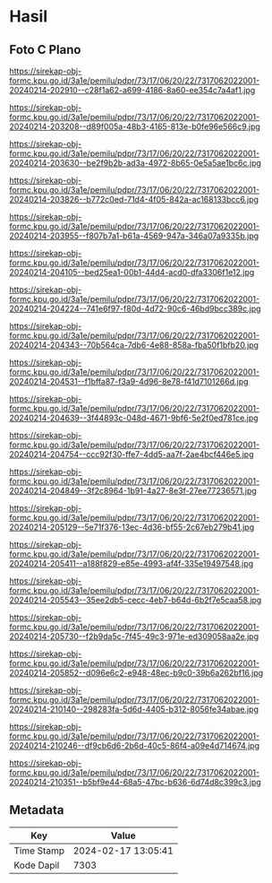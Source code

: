 # Hasil

## Foto C Plano

https://sirekap-obj-formc.kpu.go.id/3a1e/pemilu/pdpr/73/17/06/20/22/7317062022001-20240214-202910--c28f1a62-a699-4186-8a60-ee354c7a4af1.jpg

https://sirekap-obj-formc.kpu.go.id/3a1e/pemilu/pdpr/73/17/06/20/22/7317062022001-20240214-203208--d89f005a-48b3-4165-813e-b0fe96e566c9.jpg

https://sirekap-obj-formc.kpu.go.id/3a1e/pemilu/pdpr/73/17/06/20/22/7317062022001-20240214-203630--be2f9b2b-ad3a-4972-8b65-0e5a5ae1bc6c.jpg

https://sirekap-obj-formc.kpu.go.id/3a1e/pemilu/pdpr/73/17/06/20/22/7317062022001-20240214-203826--b772c0ed-71d4-4f05-842a-ac168133bcc6.jpg

https://sirekap-obj-formc.kpu.go.id/3a1e/pemilu/pdpr/73/17/06/20/22/7317062022001-20240214-203955--f807b7a1-b61a-4569-947a-346a07a9335b.jpg

https://sirekap-obj-formc.kpu.go.id/3a1e/pemilu/pdpr/73/17/06/20/22/7317062022001-20240214-204105--bed25ea1-00b1-44d4-acd0-dfa3306f1e12.jpg

https://sirekap-obj-formc.kpu.go.id/3a1e/pemilu/pdpr/73/17/06/20/22/7317062022001-20240214-204224--741e6f97-f80d-4d72-90c6-46bd9bcc389c.jpg

https://sirekap-obj-formc.kpu.go.id/3a1e/pemilu/pdpr/73/17/06/20/22/7317062022001-20240214-204343--70b564ca-7db6-4e88-858a-fba50f1bfb20.jpg

https://sirekap-obj-formc.kpu.go.id/3a1e/pemilu/pdpr/73/17/06/20/22/7317062022001-20240214-204531--f1bffa87-f3a9-4d96-8e78-f41d7101266d.jpg

https://sirekap-obj-formc.kpu.go.id/3a1e/pemilu/pdpr/73/17/06/20/22/7317062022001-20240214-204639--3f44893c-048d-4671-9bf6-5e2f0ed781ce.jpg

https://sirekap-obj-formc.kpu.go.id/3a1e/pemilu/pdpr/73/17/06/20/22/7317062022001-20240214-204754--ccc92f30-ffe7-4dd5-aa7f-2ae4bcf446e5.jpg

https://sirekap-obj-formc.kpu.go.id/3a1e/pemilu/pdpr/73/17/06/20/22/7317062022001-20240214-204849--3f2c8964-1b91-4a27-8e3f-27ee77236571.jpg

https://sirekap-obj-formc.kpu.go.id/3a1e/pemilu/pdpr/73/17/06/20/22/7317062022001-20240214-205129--5e71f376-13ec-4d36-bf55-2c67eb279b41.jpg

https://sirekap-obj-formc.kpu.go.id/3a1e/pemilu/pdpr/73/17/06/20/22/7317062022001-20240214-205411--a188f829-e85e-4993-af4f-335e19497548.jpg

https://sirekap-obj-formc.kpu.go.id/3a1e/pemilu/pdpr/73/17/06/20/22/7317062022001-20240214-205543--35ee2db5-cecc-4eb7-b64d-6b2f7e5caa58.jpg

https://sirekap-obj-formc.kpu.go.id/3a1e/pemilu/pdpr/73/17/06/20/22/7317062022001-20240214-205730--f2b9da5c-7f45-49c3-971e-ed309058aa2e.jpg

https://sirekap-obj-formc.kpu.go.id/3a1e/pemilu/pdpr/73/17/06/20/22/7317062022001-20240214-205852--d096e6c2-e948-48ec-b9c0-39b6a262bf16.jpg

https://sirekap-obj-formc.kpu.go.id/3a1e/pemilu/pdpr/73/17/06/20/22/7317062022001-20240214-210140--298283fa-5d6d-4405-b312-8056fe34abae.jpg

https://sirekap-obj-formc.kpu.go.id/3a1e/pemilu/pdpr/73/17/06/20/22/7317062022001-20240214-210246--df9cb6d6-2b6d-40c5-86f4-a09e4d714674.jpg

https://sirekap-obj-formc.kpu.go.id/3a1e/pemilu/pdpr/73/17/06/20/22/7317062022001-20240214-210351--b5bf9e44-68a5-47bc-b636-6d74d8c399c3.jpg


## Metadata

| Key        | Value               |
| ---------- | ------------------- |
| Time Stamp | 2024-02-17 13:05:41 |
| Kode Dapil | 7303                |



